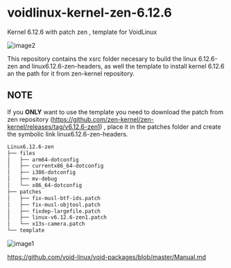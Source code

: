 # voidlinux-kernel-zen-6.12.6
Kernel 6.12.6 with patch zen , template for VoidLinux

![image2](https://github.com/user-attachments/assets/ed17184b-294b-40c8-8be1-1d9fdce435a5)

This repository contains the xsrc folder necesary to build the linux 6.12.6-zen and linux6.12.6-zen-headers, as well the template to install kernel 6.12.6 an the path for it from zen-kernel repository.


## NOTE

If you **ONLY** want to use the template you need to download the patch from zen repository (https://github.com/zen-kernel/zen-kernel/releases/tag/v6.12.6-zen1) , place it in the patches folder and create the symbolic link linux6.12.6-zen-headers.
```bash
Linux6.12.6-zen
├── files
│   ├── arm64-dotconfig
│   ├── currentx86_64-dotconfig
│   ├── i386-dotconfig
│   ├── mv-debug
│   └── x86_64-dotconfig
├── patches
│   ├── fix-musl-btf-ids.patch
│   ├── fix-musl-objtool.patch
│   ├── fixdep-largefile.patch
│   ├── linux-v6.12.6-zen1.patch
│   └── x13s-camera.patch
└── template
```


![image1](https://github.com/user-attachments/assets/1abdbe6b-55f3-432a-b022-9f354cf865d5)


https://github.com/void-linux/void-packages/blob/master/Manual.md
